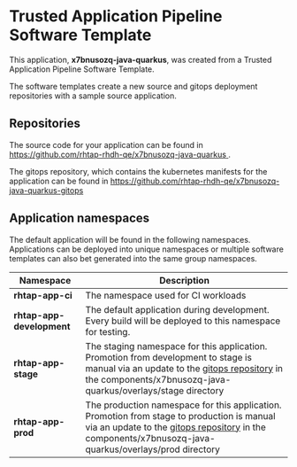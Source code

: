 # Trusted Application Pipeline Software Template

This application, **x7bnusozq-java-quarkus**, was created from a Trusted Application Pipeline Software Template.

The software templates create a new source and gitops deployment repositories with a sample source application. 

## Repositories

The source code for your application can be found in [https://github.com/rhtap-rhdh-qe/x7bnusozq-java-quarkus ](https://github.com/rhtap-rhdh-qe/x7bnusozq-java-quarkus ).
 
The gitops repository, which contains the kubernetes manifests for the application can be found in 
[https://github.com/rhtap-rhdh-qe/x7bnusozq-java-quarkus-gitops ](https://github.com/rhtap-rhdh-qe/x7bnusozq-java-quarkus-gitops ) 

## Application namespaces 

The default application will be found in the following namespaces. Applications can be deployed into unique namespaces or multiple software templates can also bet generated into the same group namespaces.  

|  Namespace   |  Description   |  
| -------- | -------- |
| **rhtap-app-ci** | The namespace used for CI workloads |
| **rhtap-app-development** | The default application during development. Every build will be deployed to this namespace for testing. |
| **rhtap-app-stage** | The staging namespace for this application. Promotion from development to stage is manual via an update to the [gitops repository](https://github.com/rhtap-rhdh-qe/x7bnusozq-java-quarkus-gitops ) in the components/x7bnusozq-java-quarkus/overlays/stage directory |
| **rhtap-app-prod** | The production namespace for this application. Promotion from stage to production is manual via an update to the [gitops repository](https://github.com/rhtap-rhdh-qe/x7bnusozq-java-quarkus-gitops ) in the components/x7bnusozq-java-quarkus/overlays/prod directory |